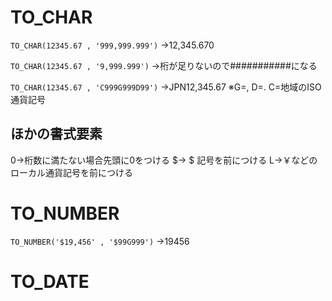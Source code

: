 # TO_CHAR
`TO_CHAR(12345.67 , '999,999.999')` 
→12,345.670

`TO_CHAR(12345.67 , '9,999.999')` 
→桁が足りないので###########になる

`TO_CHAR(12345.67 , 'C999G999D99')` 
→JPN12,345.67 
※G=, D=. C=地域のISO通貨記号
## ほかの書式要素
0→桁数に満たない場合先頭に0をつける 
$→ $ 記号を前につける 
L→￥などのローカル通貨記号を前につける
# TO_NUMBER
`TO_NUMBER('$19,456' , '$99G999')` 
→19456
# TO_DATE